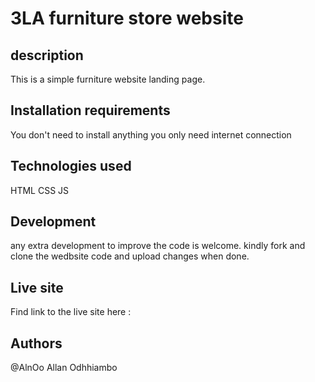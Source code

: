 # 3LA furniture store website
## description
This is a simple furniture website landing page.


## Installation requirements
You don't need to install anything you only need internet connection

## Technologies used
HTML
CSS
JS

## Development
  any extra development to improve the code is welcome. kindly fork and clone the wedbsite code and upload changes when done.

## Live site
Find link to the live site here :

## Authors
@AlnOo
Allan Odhhiambo